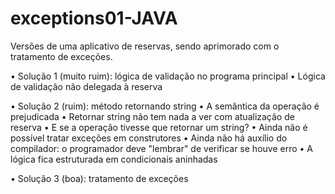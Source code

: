 # exceptions01-JAVA
Versões de uma aplicativo de reservas, sendo aprimorado com o tratamento de exceções.


• Solução 1 (muito ruim): lógica de validação no programa principal
• Lógica de validação não delegada à reserva

• Solução 2 (ruim): método retornando string • A semântica da operação é prejudicada
• Retornar string não tem nada a ver com atualização de reserva
• E se a operação tivesse que retornar um string?
• Ainda não é possível tratar exceções em construtores
• Ainda não há auxílio do compilador: o programador deve "lembrar" de verificar se houve
erro
• A lógica fica estruturada em condicionais aninhadas

• Solução 3 (boa): tratamento de exceções
